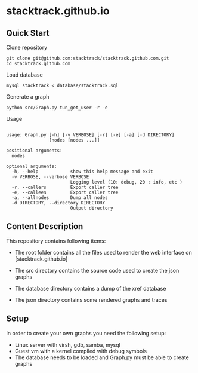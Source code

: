 stacktrack.github.io
=====================

## Quick Start

Clone repository

```
git clone git@github.com:stacktrack/stacktrack.github.com.git
cd stacktrack.github.com
```

Load database 

```
mysql stacktrack < database/stacktrack.sql
```

Generate a graph
```
python src/Graph.py tun_get_user -r -e
```

Usage

```

usage: Graph.py [-h] [-v VERBOSE] [-r] [-e] [-a] [-d DIRECTORY]
                [nodes [nodes ...]]

positional arguments:
  nodes

optional arguments:
  -h, --help            show this help message and exit
  -v VERBOSE, --verbose VERBOSE
                        Logging level (10: debug, 20 : info, etc )
  -r, --callers         Export caller tree
  -e, --callees         Export caller tree
  -a, --allnodes        Dump all nodes
  -d DIRECTORY, --directory DIRECTORY
                        Output directory

```

## Content Description
This repository contains following items:

+ The root folder contains all the files used to render the web interface on [stacktrack.github.io]

+ The src directory contains the source code used to create the json graphs

+ The database directory contains a dump of the xref database

+ The json directory contains some rendered graphs and traces 

## Setup 

In order to create your own graphs you need the following setup:

+ Linux server with virsh, gdb, samba, mysql
+ Guest vm with a kernel compiled with debug symbols
+ The database needs to be loaded and Graph.py must be able to create graphs
